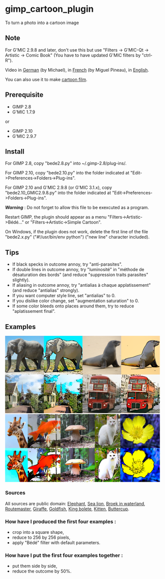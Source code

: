 # gimp_cartoon_plugin
To turn a photo into a cartoon image

## Note
For G'MIC 2.9.8 and later, don't use this but use "Filters -> G'MIC-Qt -> Artistic -> Comic Book" (You have to have updated G'MIC filters by "ctrl-R").

Video in [German](https://www.youtube.com/watch?v=YGjcfiL1WpY) (by Michael), in [French](https://www.youtube.com/watch?v=v9awRDuzDrk) (by Miguel Pineau), in [English](https://www.youtube.com/watch?v=s_wjVWi76Ow).

You can also use it to make [cartoon film](https://www.youtube.com/watch?v=NS5Ih8ywboI).

## Prerequisite
- GIMP 2.8
- G'MIC 1.7.9

or
- GIMP 2.10
- G'MIC 2.9.7

## Install
For GIMP 2.8, copy "bede2.8.py" into ~/.gimp-2.8/plug-ins/.

For GIMP 2.10, copy "bede2.10.py" into the folder indicated at "Edit->Preferences->Folders->Plug-ins".

For GIMP 2.10 and G'MIC 2.9.8 (or G'MIC 3.1.x), copy "bede2.10_GMIC2.9.8.py" into the folder indicated at "Edit->Preferences->Folders->Plug-ins".

***Warning*** : Do not forget to allow this file to be exexcuted as a program.

Restart GIMP, the plugin should appear as a menu "Filters->Artistic->Bédé..." or "Filters->Artistic->Simple Cartoon".

On Windows, if the plugin does not work, delete the first line of the file "bede2.x.py" ("#!/usr/bin/env python") ("new line" character included).

## Tips
- If black specks in outcome annoy, try "anti-parasites".
- If double lines in outcome annoy, try "luminosité" in "méthode de désaturation des bords" (and reduce "suppression traits parasites" slightly).
- If aliasing in outcome annoy, try "antialias à chaque applatissement" (and reduce "antialias" strongly).
- If you want computer style line, set "antialias" to 0.
- If you dislike color change, set "augmentation saturation" to 0.
- If some color bleeds onto places around them, try to reduce "aplatissement final".

## Examples
![Examples](https://raw.githubusercontent.com/cl4cnam/gimp_cartoon_plugin/main/exemples/ExemplesBede2.png)
![Examples](https://raw.githubusercontent.com/cl4cnam/gimp_cartoon_plugin/main/exemples/example.jpg)

### Sources
All sources are public domain: [Elephant](https://fr.wikipedia.org/wiki/Fichier:Elephants_at_Etosha_National_Park03.JPG), [Sea lion](https://fr.wikipedia.org/wiki/Fichier:New_Zealand_Sea_Lion.jpg), [Broek in waterland](https://fr.wikipedia.org/wiki/Fichier:Broek_in_waterland_077.JPG), [Routemaster](https://fr.wikipedia.org/wiki/Fichier:Routemaster.JPG), [Giraffe](https://www.wpclipart.com/animals/G/giraffe/giraffe_photo.jpg.html), [Goldfish](https://www.wpclipart.com/animals/aquatic/fish/G/goldfish/Goldfish_photo_2.jpg.html), [King bolete](https://wpclipart.com/plants/mushroom/mushroom_photos/King_Boletus__Boletus_edulis.jpg.html), [Kitten](https://www.wpclipart.com/animals/cats/cat_photos/kitten_white_sitting.jpg.html), [Buttercup](https://www.wpclipart.com/plants/flowers/_B/buttercup/photos/Ranunculus_gramineus_blossom.jpg.html).

### How have I produced the first four examples :
- crop into a square shape,
- reduce to 256 by 256 pixels,
- apply "Bédé" filter with default parameters.

### How have I put the first four examples together :
- put them side by side,
- reduce the outcome by 50%.
